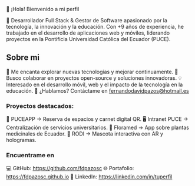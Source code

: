 👋 ¡Hola! Bienvenido a mi perfil

🚀 Desarrollador Full Stack & Gestor de Software apasionado por la tecnología, la innovación y la educación. Con +9 años de experiencia, he trabajado en el desarrollo de aplicaciones web y móviles, liderando proyectos en la Pontificia Universidad Católica del Ecuador (PUCE).

## Sobre mi
🔹 Me encanta explorar nuevas tecnologías y mejorar continuamente.
🤝 Busco colaborar en proyectos open-source y soluciones innovadoras.
💡 Interesado en el desarrollo móvil, web y el impacto de la tecnología en la educación.
📩 ¿Hablamos? Contáctame en fernandodavidpazos@hotmail.es

### Proyectos destacados:
📱 PUCEAPP → Reserva de espacios y carnet digital QR.
🖥️ Intranet PUCE → Centralización de servicios universitarios.
🌿 Floramed → App sobre plantas medicinales de Ecuador.
🤖 RODI → Mascota interactiva con AR y hologramas.

### Encuentrame en
💻 GitHub: https://github.com/fdpazosc
🌐 Portafolio: https://fdpazosc.github.io
🔗 LinkedIn: https://linkedin.com/in/tuperfil
